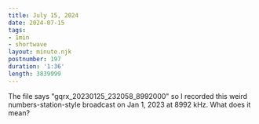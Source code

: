 ```yaml
---
title: July 15, 2024
date: 2024-07-15
tags:
- 1min
- shortwave
layout: minute.njk
postnumber: 197
duration: '1:36'
length: 3839999
---
```

The file says "gqrx_20230125_232058_8992000" so I recorded this weird numbers-station-style broadcast on Jan 1, 2023 at 8992 kHz. What does it mean?